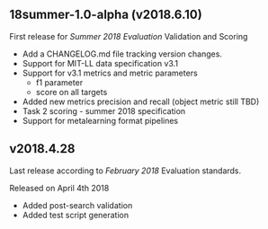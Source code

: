 ## 18summer-1.0-alpha  (v2018.6.10)
First release for *Summer 2018 Evaluation* Validation and Scoring

* Add a CHANGELOG.md file tracking version changes.
* Support for MIT-LL data specification v3.1
* Support for v3.1 metrics and metric parameters
  * f1 parameter
  * score on all targets
* Added new metrics precision and recall (object metric still TBD)
* Task 2 scoring - summer 2018 specification
* Support for metalearning format pipelines


## v2018.4.28
Last release according to *February 2018* Evaluation standards.

Released on April 4th 2018

* Added post-search validation
* Added test script generation

